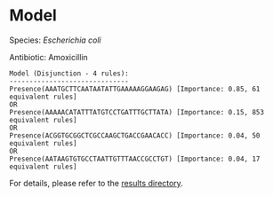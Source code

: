 
# Model

Species: *Escherichia coli*

Antibiotic: Amoxicillin

```
Model (Disjunction - 4 rules):
------------------------------
Presence(AAATGCTTCAATAATATTGAAAAAGGAAGAG) [Importance: 0.85, 61 equivalent rules]
OR
Presence(AAAAACATATTTATGTCCTGATTTGCTTATA) [Importance: 0.15, 853 equivalent rules]
OR
Presence(ACGGTGCGGCTCGCCAAGCTGACCGAACACC) [Importance: 0.04, 50 equivalent rules]
OR
Presence(AATAAGTGTGCCTAATTGTTTAACCGCCTGT) [Importance: 0.04, 17 equivalent rules]

```

For details, please refer to the [results directory](../../../../../results/scm_b/escherichia%20coli/amoxicillin/repeat_1/).

